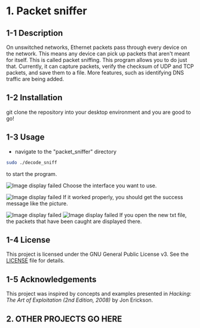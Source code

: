 # 1. Packet sniffer
## 1-1 Description
On unswitched networks, Ethernet packets pass through every device on the network. This means any device can pick up packets that aren't meant for itself. This is called packet sniffing. This program allows you to do just that. 
Currently, it can capture packets, verify the checksum of UDP and TCP packets, and save them to a file. More features, such as identifying DNS traffic are being added.

## 1-2 Installation
git clone the repository into your desktop environment and you are good to go!

## 1-3 Usage
- navigate to the "packet_sniffer" directory
```bash 
sudo ./decode_sniff
```
to start the program. 

![Image display failed](https://github.com/DeceptiveRat/opensourceSW_Term_Project/edit/main/packet_sniffer/chooseInterface.png)
Choose the interface you want to use.

![Image display failed]([http://url/to/img.png](https://github.com/DeceptiveRat/opensourceSW_Term_Project/edit/main/packet_sniffer/successMessage.png))
If it worked properly, you should get the success message like the picture.

![Image display failed]([http://url/to/img.png](https://github.com/DeceptiveRat/opensourceSW_Term_Project/edit/main/packet_sniffer/result.png))
![Image display failed]([http://url/to/img.png](https://github.com/DeceptiveRat/opensourceSW_Term_Project/edit/main/packet_sniffer/packet.png))
If you open the new txt file, the packets that have been caught are displayed there.

## 1-4 License 
This project is licensed under the GNU General Public License v3. See the [LICENSE](packet_sniffer/LICENSE) file for details.

## 1-5 Acknowledgements
This project was inspired by concepts and examples presented in *Hacking: The Art of Exploitation (2nd Edition, 2008)* by Jon Erickson. 

## 2. OTHER PROJECTS GO HERE


